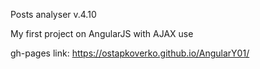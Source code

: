 Posts analyser v.4.10

My first project on AngularJS with AJAX use



gh-pages link: https://ostapkoverko.github.io/AngularY01/